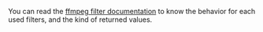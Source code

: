 You can read the [ffmpeg filter documentation](https://ffmpeg.org/ffmpeg-filters.html) to know the behavior for each used filters, and the kind of returned values.
